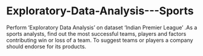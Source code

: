 # Exploratory-Data-Analysis---Sports
Perform ‘Exploratory Data Analysis’ on dataset ‘Indian Premier League’ .As a sports analysts, find out the most successful teams, players and factors contributing win or loss of a team. To suggest teams or players a company should endorse for its products.
